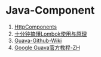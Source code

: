 # Java-Component

1. [HttpComponents](http://hc.apache.org/httpcomponents-client-4.5.x/index.html)
1. [十分钟搞懂Lombok使用与原理](https://juejin.im/post/5a6eceb8f265da3e467555fe)
1. [Guava-Github-Wiki](https://github.com/google/guava/wiki)
1. [Google Guava官方教程-ZH](https://www.kancloud.cn/wizardforcel/guava-tutorial/106925)




